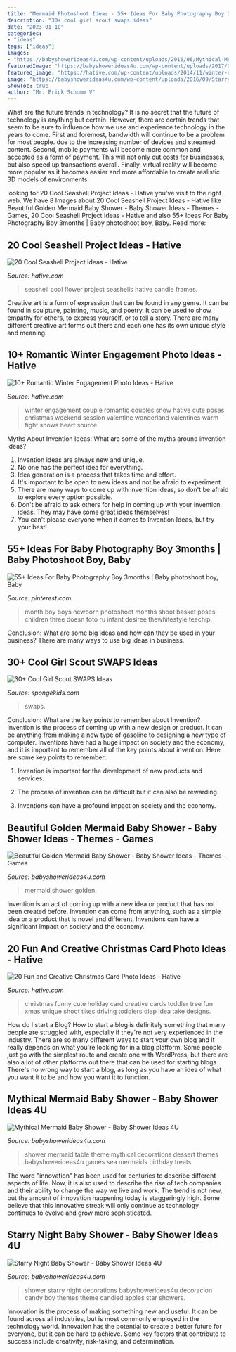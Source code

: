 ```yaml
---
title: "Mermaid Photoshoot Ideas - 55+ Ideas For Baby Photography Boy 3months"
description: "30+ cool girl scout swaps ideas"
date: "2023-01-10"
categories:
- "ideas"
tags: ["ideas"]
images:
- "https://babyshowerideas4u.com/wp-content/uploads/2016/06/Mythical-Mermaid-Baby-Shower-Dessert-Table-600x806.jpg"
featuredImage: "https://babyshowerideas4u.com/wp-content/uploads/2017/06/Beautiful-Golden-Mermaid-Shower-Snacks-600x768.jpg"
featured_image: "https://hative.com/wp-content/uploads/2014/11/winter-engagement-photo-ideas/16-winter-engagement-photo-ideas.jpg"
image: "https://babyshowerideas4u.com/wp-content/uploads/2016/09/Starry-Night-Baby-Shower-Candied-Apples.jpg"
ShowToc: true
author: "Mr. Erick Schumm V"
---
```



What are the future trends in technology?
It is no secret that the future of technology is anything but certain. However, there are certain trends that seem to be sure to influence how we use and experience technology in the years to come. 
First and foremost, bandwidth will continue to be a problem for most people. due to the increasing number of devices and streamed content. Second, mobile payments will become more common and accepted as a form of payment. This will not only cut costs for businesses, but also speed up transactions overall. Finally, virtual reality will become more popular as it becomes easier and more affordable to create realistic 3D models of environments.

	

		
looking for 20 Cool Seashell Project Ideas - Hative you've visit to the right web. We have 8 Images about 20 Cool Seashell Project Ideas - Hative like Beautiful Golden Mermaid Baby Shower - Baby Shower Ideas - Themes - Games, 20 Cool Seashell Project Ideas - Hative and also 55+ Ideas For Baby Photography Boy 3months | Baby photoshoot boy, Baby. Read more:
		
    
## 20 Cool Seashell Project Ideas - Hative

<img loading=lazy src="https://hative.com/wp-content/uploads/2014/12/seashell-project-ideas/8-seashell-flower.jpg" onerror="this.onerror=null;this.src='https://tse1.mm.bing.net/th?id=OIP.DhHBkS07_Q0sr5Fnyjy0_QHaJ6&amp;pid=15.1';" alt="20 Cool Seashell Project Ideas - Hative">

_Source: hative.com_

>seashell cool flower project seashells hative candle frames. 

	

Creative art is a form of expression that can be found in any genre. It can be found in sculpture, painting, music, and poetry. It can be used to show empathy for others, to express yourself, or to tell a story. There are many different creative art forms out there and each one has its own unique style and meaning.

    
## 10+ Romantic Winter Engagement Photo Ideas - Hative

<img loading=lazy src="https://hative.com/wp-content/uploads/2014/11/winter-engagement-photo-ideas/16-winter-engagement-photo-ideas.jpg" onerror="this.onerror=null;this.src='https://tse3.mm.bing.net/th?id=OIP.MKCA9lOTCLp5miUeHAtS6wHaLH&amp;pid=15.1';" alt="10+ Romantic Winter Engagement Photo Ideas - Hative">

_Source: hative.com_

>winter engagement couple romantic couples snow hative cute poses christmas weekend session valentine wonderland valentines warm fight snows heart source. 

	

Myths About Invention Ideas: What are some of the myths around invention ideas?
1. Invention ideas are always new and unique.
2. No one has the perfect idea for everything.
3. Idea generation is a process that takes time and effort.
4. It's important to be open to new ideas and not be afraid to experiment.
5. There are many ways to come up with invention ideas, so don't be afraid to explore every option possible.
6. Don't be afraid to ask others for help in coming up with your invention ideas. They may have some great ideas themselves!
7. You can't please everyone when it comes to Invention Ideas, but try your best!

    
## 55+ Ideas For Baby Photography Boy 3months | Baby Photoshoot Boy, Baby

<img loading=lazy src="https://i.pinimg.com/736x/d4/94/02/d49402532921353acf4f924e6f79040c.jpg" onerror="this.onerror=null;this.src='https://tse3.mm.bing.net/th?id=OIP.fCyKYj9ZSGDYBr_yiDe5lgAAAA&amp;pid=15.1';" alt="55+ Ideas For Baby Photography Boy 3months | Baby photoshoot boy, Baby">

_Source: pinterest.com_

>month boy boys newborn photoshoot months shoot basket poses children three doesn foto ru infant desiree thewhitestyle teechip. 

	

Conclusion: What are some big ideas and how can they be used in your business?
There are many ways to use big ideas in business.

    
## 30+ Cool Girl Scout SWAPS Ideas

<img loading=lazy src="https://spongekids.com/wp-content/uploads/2014/03/girl-scout-swaps-ideas/7-archery-set-girl-scout-swaps.jpg" onerror="this.onerror=null;this.src='https://tse4.mm.bing.net/th?id=OIP.2liiZ2F1dJ8qdnWJQH0XkwHaJ4&amp;pid=15.1';" alt="30+ Cool Girl Scout SWAPS Ideas">

_Source: spongekids.com_

>swaps. 

	

Conclusion: What are the key points to remember about Invention?
Invention is the process of coming up with a new design or product. It can be anything from making a new type of gasoline to designing a new type of computer. Inventions have had a huge impact on society and the economy, and it is important to remember all of the key points about invention. Here are some key points to remember:
1) Invention is important for the development of new products and services.

2) The process of invention can be difficult but it can also be rewarding.

3) Inventions can have a profound impact on society and the economy.

    
## Beautiful Golden Mermaid Baby Shower - Baby Shower Ideas - Themes - Games

<img loading=lazy src="https://babyshowerideas4u.com/wp-content/uploads/2017/06/Beautiful-Golden-Mermaid-Shower-Snacks-600x768.jpg" onerror="this.onerror=null;this.src='https://tse1.mm.bing.net/th?id=OIP.C9noI76_HZ4kfKG-6YOt5wHaJe&amp;pid=15.1';" alt="Beautiful Golden Mermaid Baby Shower - Baby Shower Ideas - Themes - Games">

_Source: babyshowerideas4u.com_

>mermaid shower golden. 

	

Invention is an act of coming up with a new idea or product that has not been created before. Invention can come from anything, such as a simple idea or a product that is novel and different. Inventions can have a significant impact on society and the economy.

    
## 20 Fun And Creative Christmas Card Photo Ideas - Hative

<img loading=lazy src="https://hative.com/wp-content/uploads/2014/11/christmas-card-photo-ideas/19-christmas-card-photo-ideas.jpg" onerror="this.onerror=null;this.src='https://tse3.mm.bing.net/th?id=OIP.oRaY5QY4AGzTNCpJzST8AQHaKD&amp;pid=15.1';" alt="20 Fun and Creative Christmas Card Photo Ideas - Hative">

_Source: hative.com_

>christmas funny cute holiday card creative cards toddler tree fun xmas unique shoot tikes driving toddlers diep idea take designs. 

	

How do I start a Blog?
How to start a blog is definitely something that many people are struggled with, especially if they're not very experienced in the industry. There are so many different ways to start your own blog and it really depends on what you're looking for in a blog platform. Some people just go with the simplest route and create one with WordPress, but there are also a lot of other platforms out there that can be used for starting blogs. There's no wrong way to start a blog, as long as you have an idea of what you want it to be and how you want it to function.

    
## Mythical Mermaid Baby Shower - Baby Shower Ideas 4U

<img loading=lazy src="https://babyshowerideas4u.com/wp-content/uploads/2016/06/Mythical-Mermaid-Baby-Shower-Dessert-Table-600x806.jpg" onerror="this.onerror=null;this.src='https://tse2.mm.bing.net/th?id=OIP.Oqt6tzPdjkgE6ykNb-f7bQHaJ8&amp;pid=15.1';" alt="Mythical Mermaid Baby Shower - Baby Shower Ideas 4U">

_Source: babyshowerideas4u.com_

>shower mermaid table theme mythical decorations dessert themes babyshowerideas4u games sea mermaids birthday treats. 

	

The word "innovation" has been used for centuries to describe different aspects of life. Now, it is also used to describe the rise of tech companies and their ability to change the way we live and work. The trend is not new, but the amount of innovation happening today is staggeringly high. Some believe that this innovative streak will only continue as technology continues to evolve and grow more sophisticated.

    
## Starry Night Baby Shower - Baby Shower Ideas 4U

<img loading=lazy src="https://babyshowerideas4u.com/wp-content/uploads/2016/09/Starry-Night-Baby-Shower-Candied-Apples.jpg" onerror="this.onerror=null;this.src='https://tse3.mm.bing.net/th?id=OIP.d3Oqj8h7n6iIgZmco2JIUQHaJ4&amp;pid=15.1';" alt="Starry Night Baby Shower - Baby Shower Ideas 4U">

_Source: babyshowerideas4u.com_

>shower starry night decorations babyshowerideas4u decoracion candy boy themes theme candied apples star showers. 

	

Innovation is the process of making something new and useful. It can be found across all industries, but is most commonly employed in the technology world. Innovation has the potential to create a better future for everyone, but it can be hard to achieve. Some key factors that contribute to success include creativity, risk-taking, and determination.

